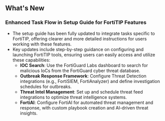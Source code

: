 ## What's New

### Enhanced Task Flow in Setup Guide for FortiTIP Features

- The setup guide has been fully updated to integrate tasks specific to FortiTIP, offering clearer and more detailed instructions for users working with these features.
- Key updates include step-by-step guidance on configuring and launching FortiTIP tools, ensuring users can easily access and utilize these capabilities:
  - **IOC Search**: Use the FortiGuard Labs dashboard to search for malicious IoCs from the FortiGuard cyber threat database.
  - **Outbreak Response Framework**: Configure Threat Detection integrations (e.g., FortiSIEM, FortiAnalyzer) and define investigation schedules for outbreaks.
  - **Threat Intel Management**: Set up and schedule threat feed integrations to optimize threat intelligence systems.
  - **FortiAI**: Configure FortiAI for automated threat management and response, with custom playbook creation and AI-driven threat insights.
